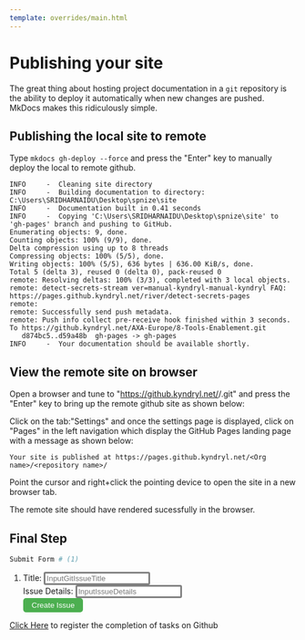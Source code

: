 ```yaml
---
template: overrides/main.html
---
```


# Publishing your site

The great thing about hosting project documentation in a `git` repository is
the ability to deploy it automatically when new changes are pushed. MkDocs
makes this ridiculously simple.

## Publishing the local site to remote
 
Type `mkdocs gh-deploy --force` and press the "Enter" key to manually deploy the local to remote github.

```
INFO     -  Cleaning site directory
INFO     -  Building documentation to directory: C:\Users\SRIDHARNAIDU\Desktop\spnize\site
INFO     -  Documentation built in 0.41 seconds
INFO     -  Copying 'C:\Users\SRIDHARNAIDU\Desktop\spnize\site' to 'gh-pages' branch and pushing to GitHub.
Enumerating objects: 9, done.
Counting objects: 100% (9/9), done.
Delta compression using up to 8 threads
Compressing objects: 100% (5/5), done.
Writing objects: 100% (5/5), 636 bytes | 636.00 KiB/s, done.
Total 5 (delta 3), reused 0 (delta 0), pack-reused 0
remote: Resolving deltas: 100% (3/3), completed with 3 local objects.
remote: detect-secrets-stream ver=manual-kyndryl-manual-kyndryl FAQ: https://pages.github.kyndryl.net/river/detect-secrets-pages
remote:
remote: Successfully send push metadata.
remote: Push info collect pre-receive hook finished within 3 seconds.
To https://github.kyndryl.net/AXA-Europe/8-Tools-Enablement.git
   d874bc5..d59a48b  gh-pages -> gh-pages
INFO     -  Your documentation should be available shortly.
```

## View the remote site on browser

Open a browser and tune to "https://github.kyndryl.net/<Org name>/<repository name>.git" and press the "Enter" key to bring up the remote github site as shown below:


Click on the tab:"Settings" and once the settings page is displayed, click on "Pages" in the left navigation which display the GitHub Pages landing page with a message as shown below:
```
Your site is published at https://pages.github.kyndryl.net/<Org name>/<repository name>/
```
Point the cursor and right+click the pointing device to open the site in a new browser tab.

The remote site should have rendered sucessfully in the browser.


## Final Step

``` sh
Submit Form # (1)
```

1.    <form action = "https://restsvr.eu-gb.cf.appdomain.cloud/create" method = "post">
      <label for="issuetitle">Title:</label>
      <input style="color:grey;border-width: 1; border: solid;border-radius: 3px; text-align: left" type="text" id="issuetitle" name="ititle" placeholder="InputGitIssueTitle"><br>
      <label for="issuebody">Issue Details:</label>
      <input style="color:grey;text-align:center;border-width: 1; border: solid; solid;border-radius: 3px; text-align: left" type="text" id="issuebody" name="ibody" placeholder="InputIssueDetails"><br>
      <button style="background-color: #4CAF50; border: none;border-radius: 5px;color: white;padding: 5px 15px;text-align: center;text-decoration: none;display: inline-block;cursor: pointer" type="submit">Create Issue</button>
      </form>  


<form name="myform" action = "https://restsvr.eu-gb.cf.appdomain.cloud/create" method = "post">
  <input type="hidden" id="issuetitle" name="ititle" value="InputGitIssueTitle">
  <input type="hidden" id="issuebody" name="ibody" value="InputIssueDetails">
  <a href="javascript: submitform()">Click Here</a> to register the completion of tasks on Github
</form>
<script type="text/javascript">
function submitform(){document.myform.submit();}
</script>

